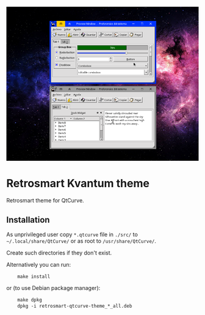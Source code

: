![preview](https://github.com/mdomlop/retrosmart-qtcurve-theme/blob/master/preview.png "Retrosmart QtCurve theme")

Retrosmart Kvantum theme
=========================

Retrosmart theme for QtCurve.


Installation
------------

As unprivileged user copy `*.qtcurve` file in `./src/` to 
`~/.local/share/QtCurve/` or as root
to `/usr/share/QtCurve/`.

Create such directories if they don't exist.


Alternatively you can run:

        make install

or (to use Debian package manager):

        make dpkg
        dpkg -i retrosmart-qtcurve-theme_*_all.deb

